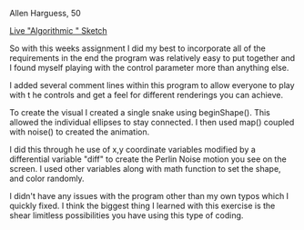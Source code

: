 Allen Harguess, 50

[Live "Algorithmic " Sketch](https://allenharguess701.github.io/120-work/hw-6/)

So with this weeks assignment I did my best to incorporate all of the requirements
in the end the program was relatively easy to put together and I found myself
playing with the control parameter more than anything else.

I added several comment lines within this program to allow everyone to play with t he controls and get a feel for different renderings you can achieve.

To create the visual I created a single snake using beginShape(). This allowed the
individual ellipses to stay connected. I then used map() coupled with noise() to
created the animation.

I did this through he use of  x,y coordinate variables modified by a differential
variable "diff" to create the Perlin Noise motion you see on the screen. I used other variables along with math function to set the shape, and color randomly.

I didn't have any issues with the program other than my own typos which I quickly
fixed. I think the biggest thing I learned with this exercise is the shear limitless
possibilities you have using  this type of coding.
